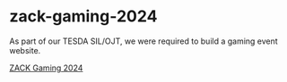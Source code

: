 # zack-gaming-2024
As part of our TESDA SIL/OJT, we were required to build a gaming event website.

[ZACK Gaming 2024](https://djordab4zack.wixsite.com/zack-gaming-2024)
